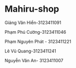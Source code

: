 # Mahiru-shop 
Giảng Văn Hiển-3123411091

Phạm Phú Cường-3123411046

Phạm Nguyên Phát - 3123411221


Lê Vũ Quang-3123411241

Nguyễn Văn An- 3123411007
